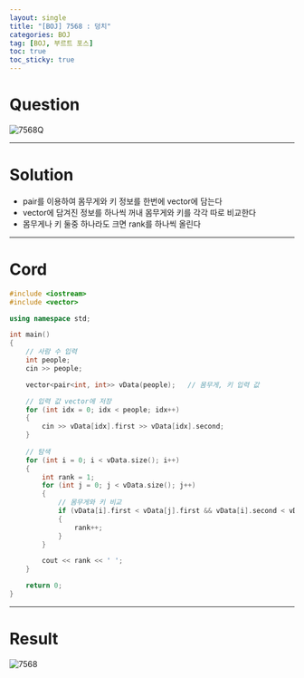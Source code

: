 ```yaml
---
layout: single
title: "[BOJ] 7568 : 덩치"
categories: BOJ
tag: [BOJ, 부르트 포스]
toc: true
toc_sticky: true
---
```


# Question
![7568Q](https://user-images.githubusercontent.com/97664446/168474054-0c1ca298-07b8-4d1a-8c29-0c28d0146c31.PNG)

***

# Solution
- pair를 이용하여 몸무게와 키 정보를 한번에 vector에 담는다
- vector에 담겨진 정보를 하나씩 꺼내 몸무게와 키를 각각 따로 비교한다
- 몸무게나 키 둘중 하나라도 크면 rank를 하나씩 올린다

***

# Cord
```c++
#include <iostream>
#include <vector>

using namespace std;

int main()
{
	// 사람 수 입력
	int people;
	cin >> people;

	vector<pair<int, int>> vData(people);	// 몸무게, 키 입력 값

	// 입력 값 vector에 저장
	for (int idx = 0; idx < people; idx++)
	{
		cin >> vData[idx].first >> vData[idx].second;
	}
	
	// 탐색
	for (int i = 0; i < vData.size(); i++)
	{ 
		int rank = 1;
		for (int j = 0; j < vData.size(); j++)
		{	
			// 몸무게와 키 비교
			if (vData[i].first < vData[j].first && vData[i].second < vData[j].second)
			{
				rank++;
			}
		}

		cout << rank << ' ';
	}

	return 0;
}
```

***

# Result
![7568](https://user-images.githubusercontent.com/97664446/168474052-d3c78efc-6b9d-49e4-9391-d3c868acc847.PNG)

